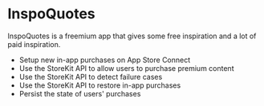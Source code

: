 # InspoQuotes

InspoQuotes is a freemium app that gives some free inspiration and a lot of paid inspiration.  

* Setup new in-app purchases on App Store Connect
* Use the StoreKit API to allow users to purchase premium content
* Use the StoreKit API to detect failure cases
* Use the StoreKit API to restore in-app purchases
* Persist the state of users' purchases
